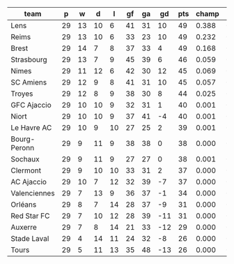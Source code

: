 |     team     | p  | w  | d  | l  | gf | ga | gd  | pts | champ | top2  | top3  | top4  |  5-7  | bot4  | bot3  | bot2  |
|--------------|----|----|----|----|----|----|-----|-----|-------|-------|-------|-------|-------|-------|-------|-------|
| Lens         | 29 | 13 | 10 |  6 | 41 | 31 |  10 |  49 | 0.388 | 0.612 | 0.759 | 0.863 | 0.119 | 0.000 | 0.000 | 0.000|
| Reims        | 29 | 13 | 10 |  6 | 33 | 23 |  10 |  49 | 0.232 | 0.442 | 0.610 | 0.742 | 0.218 | 0.000 | 0.000 | 0.000|
| Brest        | 29 | 14 |  7 |  8 | 37 | 33 |   4 |  49 | 0.168 | 0.370 | 0.553 | 0.697 | 0.246 | 0.000 | 0.000 | 0.000|
| Strasbourg   | 29 | 13 |  7 |  9 | 45 | 39 |   6 |  46 | 0.059 | 0.149 | 0.272 | 0.410 | 0.398 | 0.000 | 0.000 | 0.000|
| Nimes        | 29 | 11 | 12 |  6 | 42 | 30 |  12 |  45 | 0.069 | 0.178 | 0.316 | 0.471 | 0.385 | 0.000 | 0.000 | 0.000|
| SC Amiens    | 29 | 12 |  9 |  8 | 41 | 31 |  10 |  45 | 0.057 | 0.156 | 0.279 | 0.423 | 0.401 | 0.000 | 0.000 | 0.000|
| Troyes       | 29 | 12 |  8 |  9 | 38 | 30 |   8 |  44 | 0.025 | 0.075 | 0.157 | 0.264 | 0.433 | 0.000 | 0.000 | 0.000|
| GFC Ajaccio  | 29 | 10 | 10 |  9 | 32 | 31 |   1 |  40 | 0.001 | 0.005 | 0.014 | 0.034 | 0.177 | 0.005 | 0.001 | 0.000|
| Niort        | 29 | 10 | 10 |  9 | 37 | 41 |  -4 |  40 | 0.001 | 0.003 | 0.007 | 0.019 | 0.110 | 0.013 | 0.003 | 0.000|
| Le Havre AC  | 29 | 10 |  9 | 10 | 27 | 25 |   2 |  39 | 0.001 | 0.006 | 0.015 | 0.033 | 0.178 | 0.006 | 0.002 | 0.001|
| Bourg-Peronn | 29 |  9 | 11 |  9 | 38 | 38 |   0 |  38 | 0.000 | 0.001 | 0.005 | 0.012 | 0.082 | 0.023 | 0.007 | 0.001|
| Sochaux      | 29 |  9 | 11 |  9 | 27 | 27 |   0 |  38 | 0.001 | 0.002 | 0.007 | 0.018 | 0.111 | 0.012 | 0.003 | 0.001|
| Clermont     | 29 |  9 | 10 | 10 | 33 | 31 |   2 |  37 | 0.000 | 0.001 | 0.005 | 0.011 | 0.088 | 0.022 | 0.007 | 0.002|
| AC Ajaccio   | 29 | 10 |  7 | 12 | 32 | 39 |  -7 |  37 | 0.000 | 0.000 | 0.001 | 0.003 | 0.035 | 0.061 | 0.024 | 0.006|
| Valenciennes | 29 |  7 | 13 |  9 | 36 | 37 |  -1 |  34 | 0.000 | 0.000 | 0.000 | 0.001 | 0.018 | 0.119 | 0.046 | 0.014|
| Orléans      | 29 |  8 |  7 | 14 | 28 | 37 |  -9 |  31 | 0.000 | 0.000 | 0.000 | 0.000 | 0.000 | 0.597 | 0.383 | 0.180|
| Red Star FC  | 29 |  7 | 10 | 12 | 28 | 39 | -11 |  31 | 0.000 | 0.000 | 0.000 | 0.000 | 0.001 | 0.577 | 0.372 | 0.195|
| Auxerre      | 29 |  7 |  8 | 14 | 21 | 33 | -12 |  29 | 0.000 | 0.000 | 0.000 | 0.000 | 0.000 | 0.719 | 0.505 | 0.287|
| Stade Laval  | 29 |  4 | 14 | 11 | 24 | 32 |  -8 |  26 | 0.000 | 0.000 | 0.000 | 0.000 | 0.000 | 0.923 | 0.817 | 0.640|
| Tours        | 29 |  5 | 11 | 13 | 35 | 48 | -13 |  26 | 0.000 | 0.000 | 0.000 | 0.000 | 0.000 | 0.922 | 0.831 | 0.673|
